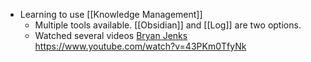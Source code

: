 - Learning to use [[Knowledge Management]]
	- Multiple tools available. [[Obsidian]] and [[Log]] are two options.
	- Watched several videos [Bryan Jenks](https://www.youtube.com/watch?v=43PKm0TfyNk) https://www.youtube.com/watch?v=43PKm0TfyNk